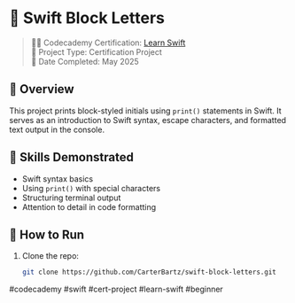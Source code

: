 # 🧱 Swift Block Letters

> 👨‍🎓 Codecademy Certification: [Learn Swift](https://www.codecademy.com/courses/learn-swift/projects/swift-block-letters)  
> 📁 Project Type: Certification Project  
> 📅 Date Completed: May 2025  

## 🧠 Overview
This project prints block-styled initials using `print()` statements in Swift. It serves as an introduction to Swift syntax, escape characters, and formatted text output in the console.

## 🧱 Skills Demonstrated
- Swift syntax basics
- Using `print()` with special characters
- Structuring terminal output
- Attention to detail in code formatting

## 🚀 How to Run
1. Clone the repo:
   ```bash
   git clone https://github.com/CarterBartz/swift-block-letters.git

#codecademy #swift #cert-project #learn-swift #beginner
